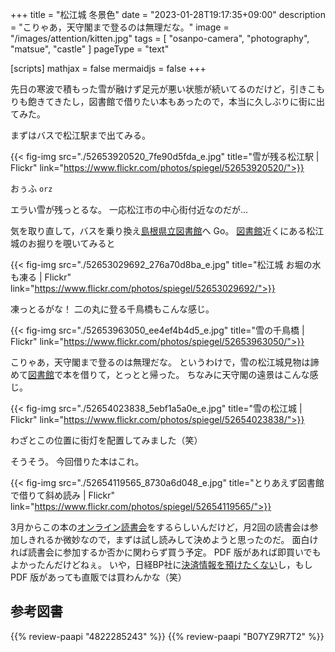 +++
title = "松江城 冬景色"
date =  "2023-01-28T19:17:35+09:00"
description = "こりゃあ，天守閣まで登るのは無理だな。"
image = "/images/attention/kitten.jpg"
tags = [ "osanpo-camera", "photography", "matsue", "castle" ]
pageType = "text"

[scripts]
  mathjax = false
  mermaidjs = false
+++

先日の寒波で積もった雪が融けず足元が悪い状態が続いてるのだけど，引きこもりも飽きてきたし，図書館で借りたい本もあったので，本当に久しぶりに街に出てみた。

まずはバスで松江駅まで出てみる。

{{< fig-img src="./52653920520_7fe90d5fda_e.jpg" title="雪が残る松江駅 | Flickr" link="https://www.flickr.com/photos/spiegel/52653920520/">}}

おぅふ `orz`

エラい雪が残っとるな。
一応松江市の中心街付近なのだが...

気を取り直して，バスを乗り換え[島根県立図書館]へ Go。
[図書館][島根県立図書館]近くにある松江城のお掘りを覗いてみると

{{< fig-img src="./52653029692_276a70d8ba_e.jpg" title="松江城 お堀の水も凍る | Flickr" link="https://www.flickr.com/photos/spiegel/52653029692/">}}

凍っとるがな！ 二の丸に登る千鳥橋もこんな感じ。

{{< fig-img src="./52653963050_ee4ef4b4d5_e.jpg" title="雪の千鳥橋 | Flickr" link="https://www.flickr.com/photos/spiegel/52653963050/">}}

こりゃあ，天守閣まで登るのは無理だな。
というわけで，雪の松江城見物は諦めて[図書館][島根県立図書館]で本を借りて，とっとと帰った。
ちなみに天守閣の遠景はこんな感じ。

{{< fig-img src="./52654023838_5ebf1a5a0e_e.jpg" title="雪の松江城 | Flickr" link="https://www.flickr.com/photos/spiegel/52654023838/">}}

わざとこの位置に街灯を配置してみました（笑）

そうそう。
今回借りた本はこれ。

{{< fig-img src="./52654119565_8730a6d048_e.jpg" title="とりあえず図書館で借りて斜め読み | Flickr" link="https://www.flickr.com/photos/spiegel/52654119565/">}}

3月からこの本の[オンライン読書会](https://technical-book-reading.connpass.com/event/273601/ "第1回『ピープルウェア第3版』オンライン読書会 - connpass")をするらしいんだけど，月2回の読書会は参加しきれるか微妙なので，まずは試し読みして決めようと思ったのだ。
面白ければ読書会に参加するか否かに関わらず買う予定。
PDF 版があれば即買いでもよかったんだけどねぇ。
いや，日経BP社に[決済情報を預けたくない](https://baldanders.info/blog/000709/)し，もし PDF 版があっても直販では買わんかな（笑）

[島根県立図書館]: https://www.library.pref.shimane.lg.jp/

## 参考図書

{{% review-paapi "4822285243" %}} <!-- ピープルウエア Peopleware -->
{{% review-paapi "B07YZ9R7T2" %}} <!-- Alteration -->
